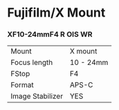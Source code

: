 # Fujifilm/X Mount

### XF10-24mmF4 R OIS WR
|  | |
| -- | -- |
| Mount  | X mount |
| Focus length | 10 - 24mm |
| FStop | F4 |
| Format  | APS-C |
| Image Stabilizer  | YES  |

